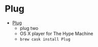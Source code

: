 # Plug
- [Plug](https://www.plugformac.com/)
  -  plug two
  - OS X player for The Hype Machine
  - `brew cask install Plug`
